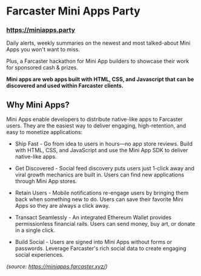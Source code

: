 # Farcaster Mini Apps Party

### https://miniapps.party

Daily alerts, weekly summaries on the newest and most talked-about Mini Apps you won't want to miss.

Plus, a Farcaster hackathon for Mini App builders to showcase their work for sponsored cash & prizes.

__Mini apps are web apps built with HTML, CSS, and Javascript that can be discovered and used within Farcaster clients.__


## Why Mini Apps?

Mini Apps enable developers to distribute native-like apps to Farcaster users. They are the easiest way to deliver engaging, high-retention, and easy to monetize applications:

- Ship Fast - Go from idea to users in hours—no app store reviews. Build with HTML, CSS, and JavaScript and use the Mini App SDK to deliver native-like apps.

- Get Discovered - Social feed discovery puts users just 1-click away and viral growth mechanics are built in. Users can find new applications through Mini App stores.

- Retain Users - Mobile notifications re-engage users by bringing them back when something new to do. Users can save their favorite Mini Apps so they are always a click away.

- Transact Seamlessly - An integrated Ethereum Wallet provides permissionless financial rails. Users can send money, buy art, or donate in a single click.

- Build Social - Users are signed into Mini Apps without forms or passwords. Leverage Farcaster's rich social data to create engaging social experiences.

_(source: https://miniapps.farcaster.xyz/)_
